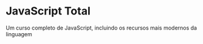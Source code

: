 # JavaScript Total

Um curso completo de JavaScript, incluindo os recursos mais modernos da linguagem